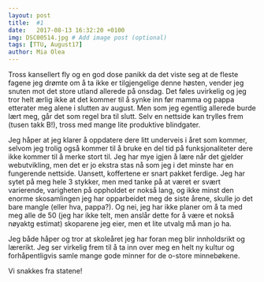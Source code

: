 ```yaml
---
layout: post
title:  #1
date:   2017-08-13 16:32:20 +0100
img: DSC00514.jpg # Add image post (optional)
tags: [TTU, August17]
author: Mia Olea 
---
```

Tross kansellert fly og en god dose panikk da det viste seg at de fleste fagene jeg drømte om å ta ikke er tilgjengelige denne høsten, vender jeg snuten mot det store utland allerede på onsdag. Det føles uvirkelig og jeg tror helt ærlig ikke at det kommer til å synke inn før mamma og pappa etterater meg alene i slutten av august. Men som jeg egentlig allerede burde lært meg, går det som regel bra til slutt. Selv en nettside kan trylles frem (tusen takk B!), tross med mange lite produktive blindgater. 

Jeg håper at jeg klarer å oppdatere dere litt underveis i året som kommer, selvom jeg trolig også kommer til å bruke en del tid på funksjonaliteter dere ikke kommer til å merke stort til. Jeg har mye igjen å lære når det gjelder webutvikling, men det er jo ekstra stas nå som jeg i det minste har en fungerende nettside. Uansett, koffertene er snart pakket ferdige. Jeg har sytet på meg hele 3 stykker, men med tanke på at været er svært varierende, varigheten på oppholdet er nokså lang, og ikke minst den enorme skosamlingen jeg har opparbeidet meg de siste årene, skulle jo det bare mangle (eller hva, pappa?). Og nei, jeg har ikke planer om å ta med meg alle de 50 (jeg har ikke telt, men anslår dette for å være et nokså nøyaktg estimat) skoparene jeg eier, men et lite utvalg må man jo ha. 

Jeg både håper og tror at skoleåret jeg har foran meg blir innholdsrikt og lærerikt. Jeg ser virkelig frem til å ta inn over meg en helt ny kultur og forhåpentligvis samle mange gode minner for de o-store minnebøkene. 

Vi snakkes fra statene! 
